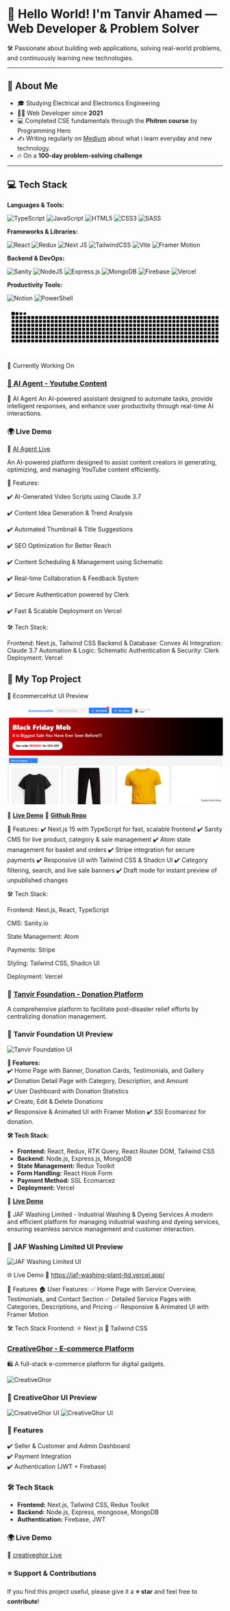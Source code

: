 # 👋 Hello World! I'm Tanvir Ahamed — Web Developer & Problem Solver

🛠️ Passionate about building web applications, solving real-world problems, and continuously learning new technologies.

---

## 🚀 About Me

- 🎓 Studying Electrical and Electronics Engineering
- 👨‍💻 Web Developer since **2021**
- 💻 Completed CSE fundamentals through the **Phitron course** by Programming Hero
- ✍️ Writing regularly on [Medium](https://medium.com/@tanvir-ahamed) about what i learn everyday and new technology.
- 🔥 On a **100-day problem-solving challenge**

---

## 💻 Tech Stack

**Languages & Tools:**

![TypeScript](https://img.shields.io/badge/typescript-%23007ACC.svg?style=for-the-badge&logo=typescript&logoColor=white)
![JavaScript](https://img.shields.io/badge/JavaScript-%23F7DF1E.svg?style=for-the-badge&logo=javascript&logoColor=black)
![HTML5](https://img.shields.io/badge/html5-%23E34F26.svg?style=for-the-badge&logo=html5&logoColor=white)
![CSS3](https://img.shields.io/badge/css3-%231572B6.svg?style=for-the-badge&logo=css3&logoColor=white)
![SASS](https://img.shields.io/badge/SASS-hotpink.svg?style=for-the-badge&logo=SASS&logoColor=white)

**Frameworks & Libraries:**

![React](https://img.shields.io/badge/react-%2320232a.svg?style=for-the-badge&logo=react&logoColor=%2361DAFB)
![Redux](https://img.shields.io/badge/redux-%23593d88.svg?style=for-the-badge&logo=redux&logoColor=white)
![Next JS](https://img.shields.io/badge/Next-black?style=for-the-badge&logo=next.js&logoColor=white)
![TailwindCSS](https://img.shields.io/badge/tailwindcss-%2338B2AC.svg?style=for-the-badge&logo=tailwind-css&logoColor=white)
![Vite](https://img.shields.io/badge/vite-%23646CFF.svg?style=for-the-badge&logo=vite&logoColor=white)
![Framer Motion](https://img.shields.io/badge/Framer-black?style=for-the-badge&logo=framer&logoColor=blue)

**Backend & DevOps:**

![Sanity](https://img.shields.io/badge/Sanity-FF2D20?style=for-the-badge&logo=sanity&logoColor=white)
![NodeJS](https://img.shields.io/badge/node.js-6DA55F?style=for-the-badge&logo=node.js&logoColor=white)
![Express.js](https://img.shields.io/badge/express.js-%23404d59.svg?style=for-the-badge&logo=express&logoColor=%2361DAFB)
![MongoDB](https://img.shields.io/badge/MongoDB-%234ea94b.svg?style=for-the-badge&logo=mongodb&logoColor=white)
![Firebase](https://img.shields.io/badge/Firebase-039BE5?style=for-the-badge&logo=Firebase&logoColor=white)
![Vercel](https://img.shields.io/badge/vercel-%23000000.svg?style=for-the-badge&logo=vercel&logoColor=white)

**Productivity Tools:**

![Notion](https://img.shields.io/badge/Notion-%23000000.svg?style=for-the-badge&logo=notion&logoColor=white)
![PowerShell](https://img.shields.io/badge/PowerShell-%235391FE.svg?style=for-the-badge&logo=powershell&logoColor=white)

<picture>
  <source media="(prefers-color-scheme: dark)" srcset="https://raw.githubusercontent.com/Dev-Tanvir-Ahamed/Dev-Tanvir-Ahamed/output/github-snake-dark.svg" />
  <source media="(prefers-color-scheme: light)" srcset="https://raw.githubusercontent.com/Dev-Tanvir-Ahamed/Dev-Tanvir-Ahamed/output/github-snake.svg" />
  <img alt="github-snake" src="https://raw.githubusercontent.com/Dev-Tanvir-Ahamed/Dev-Tanvir-Ahamed/output/github-snake.svg" />
</picture>

🚀 Currently Working On

### [🤖 AI Agent - Youtube Content](https://github.com/Dev-Tanvir-Ahamed/ai-agent)

🤖 AI Agent
An AI-powered assistant designed to automate tasks, provide intelligent responses, and enhance user productivity through real-time AI interactions.

### 🌍 Live Demo

🔗 [AI Agent Live](https://ai-agent-alpha-six.vercel.app)

An AI-powered platform designed to assist content creators in generating, optimizing, and managing YouTube content efficiently.

🌟 Features:

✔️ AI-Generated Video Scripts using Claude 3.7

✔️ Content Idea Generation & Trend Analysis

✔️ Automated Thumbnail & Title Suggestions

✔️ SEO Optimization for Better Reach

✔️ Content Scheduling & Management using Schematic

✔️ Real-time Collaboration & Feedback System

✔️ Secure Authentication powered by Clerk

✔️ Fast & Scalable Deployment on Vercel

🛠 Tech Stack:

Frontend: Next.js, Tailwind CSS
Backend & Database: Convex
AI Integration: Claude 3.7
Automation & Logic: Schematic
Authentication & Security: Clerk
Deployment: Vercel

## 🚀 My Top Project

🌟 EcommerceHut UI Preview

![EcommerceHut UI](/ecomereceHutHomepage.png)

🔗 **[Live Demo](ecommerce-hut-rouge.vercel.app)**
🔗 **[Github Repo](https://github.com/tanvirTheDev/EcommerceHut)**

🌟 Features:
✔️ Next.js 15 with TypeScript for fast, scalable frontend
✔️ Sanity CMS for live product, category & sale management
✔️ Atom state management for basket and orders
✔️ Stripe integration for secure payments
✔️ Responsive UI with Tailwind CSS & Shadcn UI
✔️ Category filtering, search, and live sale banners
✔️ Draft mode for instant preview of unpublished changes

🛠 Tech Stack:

Frontend: Next.js, React, TypeScript

CMS: Sanity.io

State Management: Atom

Payments: Stripe

Styling: Tailwind CSS, Shadcn UI

Deployment: Vercel

### 🤲 [Tanvir Foundation - Donation Platform](https://github.com/Dev-Tanvir-Ahamed/Tanvir-Foundation)

A comprehensive platform to facilitate post-disaster relief efforts by centralizing donation management.

### 🌟 Tanvir Foundation UI Preview

![Tanvir Foundation UI](/donationHomepage.png)

**🌟 Features:**  
✔️ Home Page with Banner, Donation Cards, Testimonials, and Gallery  
✔️ Donation Detail Page with Category, Description, and Amount  
✔️ User Dashboard with Donation Statistics  
✔️ Create, Edit & Delete Donations  
✔️ Responsive & Animated UI with Framer Motion
✔️ SSl Ecomarcez for donation.

**🛠 Tech Stack:**

- **Frontend:** React, Redux, RTK Query, React Router DOM, Tailwind CSS
- **Backend:** Node.js, Express.js, MongoDB
- **State Management:** Redux Toolkit
- **Form Handling:** React Hook Form
- **Payment Method:** SSL Ecomarcez
- **Deployment:** Vercel

🔗 **[Live Demo](https://tanvirfoundation.vercel.app)**

🚀 JAF Washing Limited - Industrial Washing & Dyeing Services
A modern and efficient platform for managing industrial washing and dyeing services, ensuring seamless service management and customer interaction.

### 🌟 JAF Washing Limited UI Preview

![JAF Washing Limited UI](/jafWashingHomepage.png)

🌐 Live Demo
🔗 https://jaf-washing-plant-ltd.vercel.app/

📌 Features
🏠 User Features:
✅ Home Page with Service Overview, Testimonials, and Contact Section
✅ Detailed Service Pages with Categories, Descriptions, and Pricing
✅ Responsive & Animated UI with Framer Motion

🛠 Tech Stack
Frontend:
⚛️ Next js
🎨 Tailwind CSS

### [CreativeGhor - E-commerce Platform](https://github.com/Dev-Tanvir-Ahamed/creativeGhor)

🛍️ A full-stack e-commerce platform for digital gadgets.

![CreativeGhor](https://github-readme-stats.vercel.app/api/pin/?username=Dev-Tanvir-Ahamed&repo=EliteGadgets&theme=radical)

### 🌟 CreativeGhor UI Preview

![CreativeGhor UI](/homepage.png) ![CreativeGhor UI](/adminPage.png)

### 🌟 Features

✔️ Seller & Customer and Admin Dashboard  
✔️ Payment Integration  
✔️ Authentication (JWT + Firebase)

### 🛠 Tech Stack

- **Frontend:** Next.js, Tailwind CSS, Redux Toolkit
- **Backend:** Node.js, Express, mongoose, MongoDB
- **Authentication:** Firebase, JWT

### 🌍 Live Demo

🔗 [creativeghor Live](https://creativeghor.onrender.com)

### ⭐ Support & Contributions

If you find this project useful, please give it a **⭐ star** and feel free to **contribute**!
